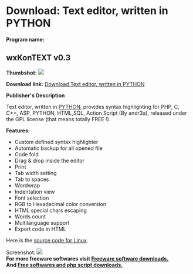 # Download: Text editor, written in PYTHON

**Program name:**

## wxKonTEXT v0.3

  
**Thumbshot:** ![](http://www.freewarefiles.com/screenshot/winzozz_md.gif)   
  
**Download link:** [Download Text editor, written in PYTHON](http://freesoftwares.boysofts.com/WxKonTEXT-V_program_13440.html)  
  


**Publisher's Description**  
  


Text editor, written in [PYTHON](http://www.python.org), provides syntax highlighting for PHP, C, C++, ASP, PYTHON, HTML,SQL, Action Script (By andr3a), released under the GPL license (that means totally FREE !). 

**Features:**

  * Custom defined syntax highlighter
  * Automatic backup for all opened file
  * Code fold
  * Drag & drop inside the editor
  * Print
  * Tab width setting
  * Tab to spaces
  * Wordwrap
  * Indentation view
  * Font selection
  * RGB to Hexadecimal color conversion
  * HTML special chars escaping
  * Words count
  * Multilanguage support
  * Export code in HTML

Here is the [source code for Linux](http://soft.kaworu.it/lin.php).

  
  
Screenshot: ![](http://www.freewarefiles.com/screenshot/winzozz.gif)   
**For more freeware softwares visit [Freeware software downloads.](http://freesoftwares.boysofts.com/)**   
**And [Free softwares and php script downloads.](http://www.boysofts.com/)**
